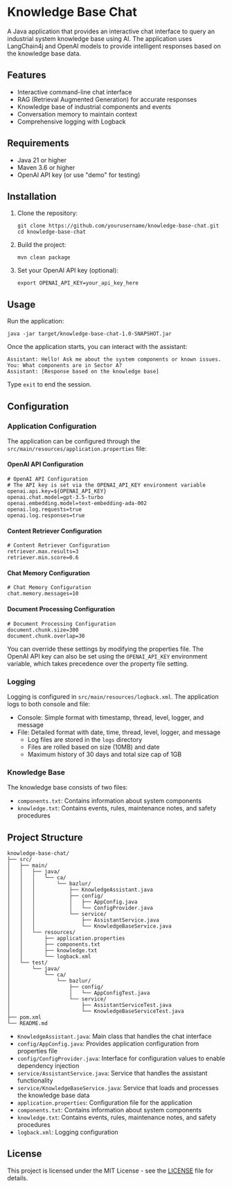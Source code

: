 # Knowledge Base Chat

A Java application that provides an interactive chat interface to query an industrial system knowledge base using AI. The application uses LangChain4j and OpenAI models to provide intelligent responses based on the knowledge base data.

## Features

- Interactive command-line chat interface
- RAG (Retrieval Augmented Generation) for accurate responses
- Knowledge base of industrial components and events
- Conversation memory to maintain context
- Comprehensive logging with Logback

## Requirements

- Java 21 or higher
- Maven 3.6 or higher
- OpenAI API key (or use "demo" for testing)

## Installation

1. Clone the repository:
   ```
   git clone https://github.com/yourusername/knowledge-base-chat.git
   cd knowledge-base-chat
   ```

2. Build the project:
   ```
   mvn clean package
   ```

3. Set your OpenAI API key (optional):
   ```
   export OPENAI_API_KEY=your_api_key_here
   ```

## Usage

Run the application:
```
java -jar target/knowledge-base-chat-1.0-SNAPSHOT.jar
```

Once the application starts, you can interact with the assistant:
```
Assistant: Hello! Ask me about the system components or known issues.
You: What components are in Sector A?
Assistant: [Response based on the knowledge base]
```

Type `exit` to end the session.

## Configuration

### Application Configuration

The application can be configured through the `src/main/resources/application.properties` file:

#### OpenAI API Configuration
```properties
# OpenAI API Configuration
# The API key is set via the OPENAI_API_KEY environment variable
openai.api.key=${OPENAI_API_KEY}
openai.chat.model=gpt-3.5-turbo
openai.embedding.model=text-embedding-ada-002
openai.log.requests=true
openai.log.responses=true
```

#### Content Retriever Configuration
```properties
# Content Retriever Configuration
retriever.max.results=3
retriever.min.score=0.6
```

#### Chat Memory Configuration
```properties
# Chat Memory Configuration
chat.memory.messages=10
```

#### Document Processing Configuration
```properties
# Document Processing Configuration
document.chunk.size=300
document.chunk.overlap=30
```

You can override these settings by modifying the properties file. The OpenAI API key can also be set using the `OPENAI_API_KEY` environment variable, which takes precedence over the property file setting.

### Logging

Logging is configured in `src/main/resources/logback.xml`. The application logs to both console and file:
- Console: Simple format with timestamp, thread, level, logger, and message
- File: Detailed format with date, time, thread, level, logger, and message
  - Log files are stored in the `logs` directory
  - Files are rolled based on size (10MB) and date
  - Maximum history of 30 days and total size cap of 1GB

### Knowledge Base

The knowledge base consists of two files:
- `components.txt`: Contains information about system components
- `knowledge.txt`: Contains events, rules, maintenance notes, and safety procedures

## Project Structure

```
knowledge-base-chat/
├── src/
│   ├── main/
│   │   ├── java/
│   │   │   └── ca/
│   │   │       └── bazlur/
│   │   │           ├── KnowledgeAssistant.java
│   │   │           ├── config/
│   │   │           │   ├── AppConfig.java
│   │   │           │   └── ConfigProvider.java
│   │   │           └── service/
│   │   │               ├── AssistantService.java
│   │   │               └── KnowledgeBaseService.java
│   │   └── resources/
│   │       ├── application.properties
│   │       ├── components.txt
│   │       ├── knowledge.txt
│   │       └── logback.xml
│   └── test/
│       └── java/
│           └── ca/
│               └── bazlur/
│                   ├── config/
│                   │   └── AppConfigTest.java
│                   └── service/
│                       ├── AssistantServiceTest.java
│                       └── KnowledgeBaseServiceTest.java
├── pom.xml
└── README.md
```

- `KnowledgeAssistant.java`: Main class that handles the chat interface
- `config/AppConfig.java`: Provides application configuration from properties file
- `config/ConfigProvider.java`: Interface for configuration values to enable dependency injection
- `service/AssistantService.java`: Service that handles the assistant functionality
- `service/KnowledgeBaseService.java`: Service that loads and processes the knowledge base data
- `application.properties`: Configuration file for the application
- `components.txt`: Contains information about system components
- `knowledge.txt`: Contains events, rules, maintenance notes, and safety procedures
- `logback.xml`: Logging configuration

## License

This project is licensed under the MIT License - see the [LICENSE](LICENSE) file for details.
